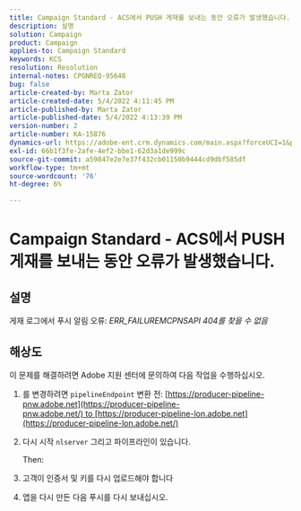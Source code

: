 ```yaml
---
title: Campaign Standard - ACS에서 PUSH 게재를 보내는 동안 오류가 발생했습니다.
description: 설명
solution: Campaign
product: Campaign
applies-to: Campaign Standard
keywords: KCS
resolution: Resolution
internal-notes: CPGNREQ-95648
bug: false
article-created-by: Marta Zator
article-created-date: 5/4/2022 4:11:45 PM
article-published-by: Marta Zator
article-published-date: 5/4/2022 4:13:39 PM
version-number: 2
article-number: KA-15876
dynamics-url: https://adobe-ent.crm.dynamics.com/main.aspx?forceUCI=1&pagetype=entityrecord&etn=knowledgearticle&id=5d3f73df-c4cb-ec11-a7b5-6045bd00d4f5
exl-id: 66b1f3fe-2afe-4ef2-bbe1-62d3a1de999c
source-git-commit: a59847e2e7e37f432cb01150b9444cd9dbf585df
workflow-type: tm+mt
source-wordcount: '76'
ht-degree: 6%

---
```


# Campaign Standard - ACS에서 PUSH 게재를 보내는 동안 오류가 발생했습니다.

## 설명

게재 로그에서 푸시 알림 오류: *ERR_FAILUREMCPNSAPI 404를 찾을 수 없음*

## 해상도

이 문제를 해결하려면 Adobe 지원 센터에 문의하여 다음 작업을 수행하십시오.

1. 를 변경하려면 `pipelineEndpoint` 변환 전: [https://producer-pipeline-pnw.adobe.net](https://producer-pipeline-pnw.adobe.net/) to [https://producer-pipeline-lon.adobe.net](https://producer-pipeline-lon.adobe.net/)

1. 다시 시작 `nlserver` 그리고 파이프라인이 있습니다.

   Then:

1. 고객이 인증서 및 키를 다시 업로드해야 합니다

1. 앱을 다시 만든 다음 푸시를 다시 보내십시오.
